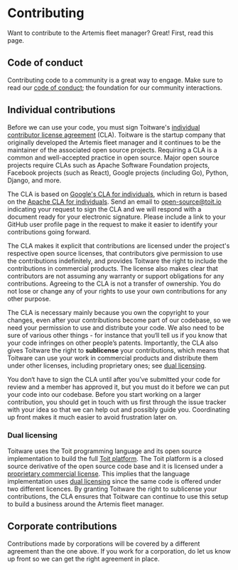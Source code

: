 # Contributing

Want to contribute to the Artemis fleet manager? Great! First, read this page.

## Code of conduct

Contributing code to a community is a great way to engage. Make sure to read our
[code of conduct](CODE_OF_CONDUCT.md); the foundation for our community interactions.

## Individual contributions

Before we can use your code, you must sign Toitware's
[individual contributor license agreement](CLA.md) (CLA). Toitware is the startup company that originally developed
the Artemis fleet manager and it continues to be the maintainer of the associated open source projects. Requiring a CLA
is a common and well-accepted practice in open source. Major open source projects require CLAs
such as Apache Software Foundation projects, Facebook projects (such as React), Google projects (including Go),
Python, Django, and more.

The CLA is based on [Google's CLA for individuals](https://cla.developers.google.com/about/google-individual), which in return
is based on the [Apache CLA for individuals](https://www.apache.org/licenses/icla.pdf). Send an email
to [open-source@toit.io](mailto:open-source@toit.io) indicating your request to sign the
CLA and we will respond with a document ready for your electronic signature. Please include a link to your GitHub
user profile page in the request to make it easier to identify your contributions going forward.

The CLA makes it explicit that contributions are licensed under the project's respective open source licenses,
that contributors give permission to use the contributions indefinitely, and provides Toitware the right to
include the contributions in commercial products. The license also makes clear that contributors are not assuming
any warranty or support obligations for any contributions. Agreeing to the CLA is not a transfer of ownership.
You do not lose or change any of your rights to use your own contributions for any other purpose.

The CLA is necessary mainly because you own the copyright to your changes, even after your contributions become part of
our codebase, so we need your permission to use and distribute your code. We also need to be sure of various
other things - for instance that you‘ll tell us if you know that your code infringes on other people’s
patents. Importantly, the CLA also gives Toitware the right to **sublicense** your contributions, which means that
Toitware can use your work in commercial products and distribute them under other licenses, including proprietary
ones; see [dual licensing](#dual-licensing).

You don‘t have to sign the CLA until after you’ve submitted your code for review and a member has
approved it, but you must do it before we can put your code into our codebase. Before you start working on a
larger contribution, you should get in touch with us first through the issue tracker with your idea so that
we can help out and possibly guide you. Coordinating up front makes it much easier to avoid frustration later
on.

### Dual licensing

Toitware uses the Toit programming language and its open source implementation to build the
full [Toit platform](https://toit.io). The Toit platform is a closed source derivative of the open source
code base and it is licensed under a [proprietary commercial license](https://toit.io/terms-of-service).
This implies that the language implementation uses [dual licensing](https://en.wikipedia.org/wiki/Multi-licensing)
since the same code is offered under two different licences. By granting Toitware the right to sublicense your
contributions, the CLA ensures that Toitware can continue to use this setup to build a business around the
Artemis fleet manager.


## Corporate contributions

Contributions made by corporations will be covered by a different agreement than the one above. If you work
for a corporation, do let us know up front so we can get the right agreement in place.
